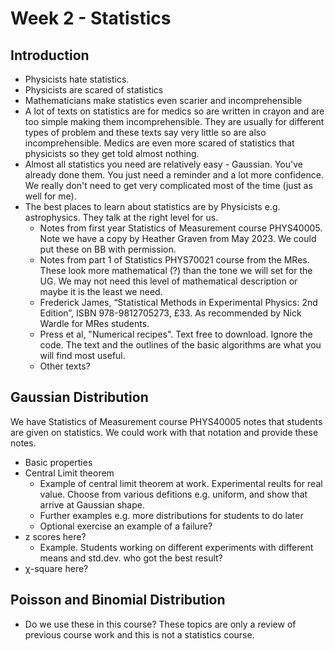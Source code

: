 # Week 2 - Statistics

## Introduction

* Physicists hate statistics. 
* Physicists are scared of statistics
* Mathematicians make statistics even scarier and incomprehensible
* A lot of texts on statistics are for medics so are written in crayon and are too simple making them incomprehensible. They are usually for different types of problem and these texts say very little so are also incomprehensible. Medics are even more scared of statistics that physicists so they get told almost nothing.
* Almost all statistics you need are relatively easy - Gaussian. You've already done them.  You just need a reminder and a lot more confidence. We really don't need to get very complicated most of the time (just as well for me).
* The best places to learn about statistics are by Physicists e.g. astrophysics. They talk at the right level for us. 
    - Notes from first year Statistics of Measurement course PHYS40005. Note we have a copy by Heather Graven from May 2023. We could put these on BB with permission.
    - Notes from part 1 of Statistics PHYS70021 course from the MRes. These look more mathematical (?) than the tone we will set for the UG.  We may not need this level of mathematical description or maybe it is the least we need. 
    -  Frederick James, “Statistical Methods in Experimental Physics: 2nd Edition”, ISBN 978-9812705273, &pound;33. As recommended by Nick Wardle for MRes students.
    - Press et al, "Numerical recipes". Text free to download. Ignore the code.  The text and the outlines of the basic algorithms are what you will find most useful.
	- Other texts?
	

## Gaussian Distribution 

We have Statistics of Measurement course PHYS40005 notes that students are given on statistics. We could work with that notation and provide these notes.

* Basic properties
* Central Limit theorem
    - Example of central limit theorem at work. Experimental reults for real value.  Choose from various defitions e.g. uniform, and show that arrive at Gaussian shape.
	- Further examples e.g. more distributions for students to do later
    - Optional exercise an example of a failure?
* z scores here?
    - Example. Students working on different experiments with different means and std.dev. who got the best result?
* &chi;-square here?

## Poisson and Binomial Distribution 

* Do we use these in this course? These topics are only a review of previous course work and this is not a statistics course.